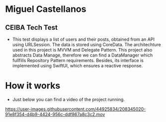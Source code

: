 # Miguel Castellanos

## CEIBA Tech Test 

- This test displays a list of users and their posts, obtained from an API using URLSession. The data is stored using CoreData. The architechture used in this project is MVVM and Delegate Pattern. This project also abstracts Data Manage, therefore we can find a DataManager which fullfills Repository Pattern requirements. Besides, its interface is implemented using SwiftUI, which ensures a reactive response.

# How it works

- Just below you can find a video of the project running.



https://user-images.githubusercontent.com/44925834/208345020-91e8f354-d4b9-4424-956c-ddf867a8c3c2.mov

